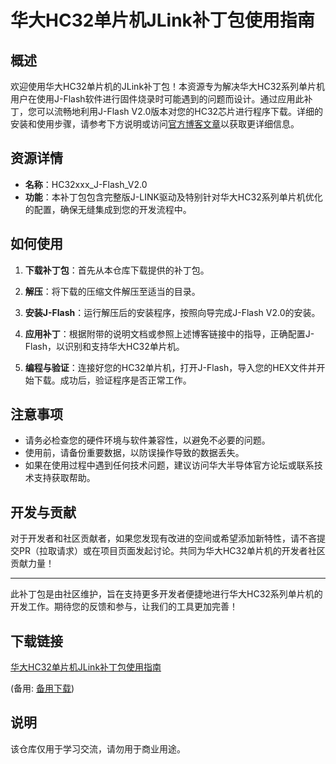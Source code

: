 # 华大HC32单片机JLink补丁包使用指南

## 概述

欢迎使用华大HC32单片机的JLink补丁包！本资源专为解决华大HC32系列单片机用户在使用J-Flash软件进行固件烧录时可能遇到的问题而设计。通过应用此补丁，您可以流畅地利用J-Flash V2.0版本对您的HC32芯片进行程序下载。详细的安装和使用步骤，请参考下方说明或访问[官方博客文章](https://blog.csdn.net/u012121390/article/details/114890761)以获取更详细信息。

## 资源详情

- **名称**：HC32xxx_J-Flash_V2.0
- **功能**：本补丁包包含完整版J-LINK驱动及特别针对华大HC32系列单片机优化的配置，确保无缝集成到您的开发流程中。
  
## 如何使用

1. **下载补丁包**：首先从本仓库下载提供的补丁包。
   
2. **解压**：将下载的压缩文件解压至适当的目录。

3. **安装J-Flash**：运行解压后的安装程序，按照向导完成J-Flash V2.0的安装。

4. **应用补丁**：根据附带的说明文档或参照上述博客链接中的指导，正确配置J-Flash，以识别和支持华大HC32单片机。

5. **编程与验证**：连接好您的HC32单片机，打开J-Flash，导入您的HEX文件并开始下载。成功后，验证程序是否正常工作。

## 注意事项

- 请务必检查您的硬件环境与软件兼容性，以避免不必要的问题。
- 使用前，请备份重要数据，以防误操作导致的数据丢失。
- 如果在使用过程中遇到任何技术问题，建议访问华大半导体官方论坛或联系技术支持获取帮助。

## 开发与贡献

对于开发者和社区贡献者，如果您发现有改进的空间或希望添加新特性，请不吝提交PR（拉取请求）或在项目页面发起讨论。共同为华大HC32单片机的开发者社区贡献力量！

---

此补丁包是由社区维护，旨在支持更多开发者便捷地进行华大HC32系列单片机的开发工作。期待您的反馈和参与，让我们的工具更加完善！

## 下载链接
[华大HC32单片机JLink补丁包使用指南](https://pan.quark.cn/s/22418ad008f4) 

(备用: [备用下载](https://pan.baidu.com/s/1KhGPM28En2Kz4D5_lj3evg?pwd=1234))

## 说明

该仓库仅用于学习交流，请勿用于商业用途。
